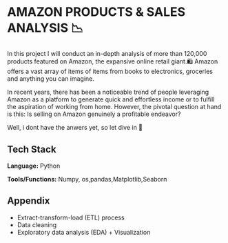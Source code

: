

# AMAZON PRODUCTS & SALES ANALYSIS  📉

###

In this project I will conduct an in-depth analysis of more than 120,000 products featured on Amazon, the expansive online retail giant.🛍️ Amazon offers a vast array of items of items from books to electronics, groceries and anything you can imagine.

In recent years, there has been a noticeable trend of people leveraging Amazon as a platform to generate quick and effortless income or to fulfill the aspiration of working from home. However, the pivotal question at hand is this: Is selling on Amazon genuinely a profitable endeavor?

Well, i dont have the anwers yet, so let dive in 🚀

## Tech Stack

**Language:** Python

**Tools/Functions:** Numpy, os,pandas,Matplotlib,Seaborn

## Appendix

* Extract-transform-load (ETL) process
* Data cleaning
* Exploratory data analysis (EDA) + Visualization
